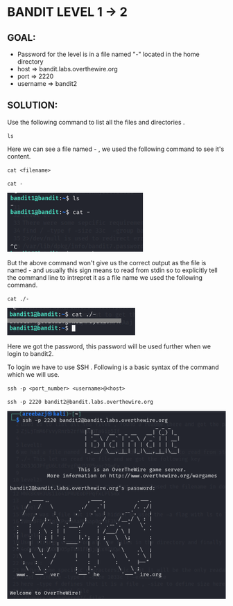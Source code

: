 # BANDIT LEVEL 1 -> 2


## GOAL:

- Password for the level is in a file named "-" located in the home directory
- host => bandit.labs.overthewire.org
- port => 2220
- username => bandit2

## SOLUTION:

Use the following command to list all the files and directories .

`ls`

Here we can see a file named - , we used the following command to see it's content.

`cat <filename>`

`cat - `

![bandit2.1](./images/bandit2.1.png "Bandit2.1")

But the above command won't give us the correct output as the file is named - and usually this sign means to read from stdin so to explicitly tell the command line to intrepret it as a file name we used the following command.

`cat ./-`

![bandit2.2](./images/bandit2.2.png "Bandit2.2")

Here we got the password, this password will be used further when we login to bandit2.

To login we have to use SSH . Following is a basic syntax of the command which we will use.

`ssh -p <port_number> <username>@<host>`

`ssh -p 2220 bandit2@bandit.labs.overthewire.org`

![bandit2.3](./images/bandit2.3.png "Bandit2.3")
